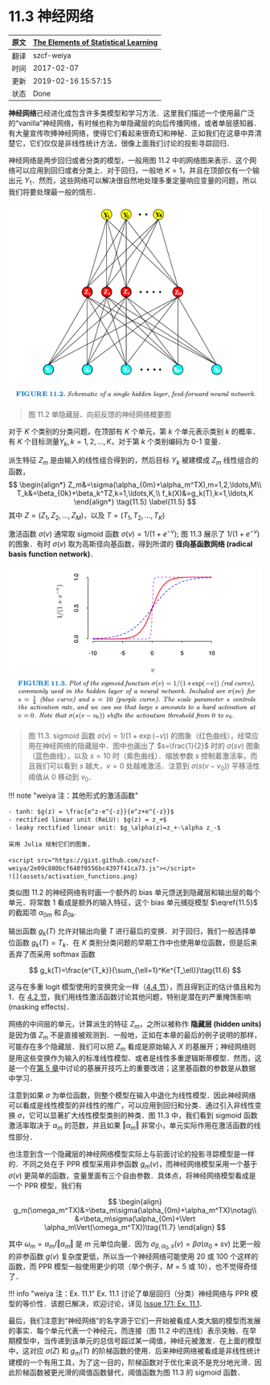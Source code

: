 # 11.3 神经网络

| 原文   | [The Elements of Statistical Learning](https://web.stanford.edu/~hastie/ElemStatLearn/printings/ESLII_print12.pdf#page=411) |
| ---- | ---------------------------------------- |
| 翻译   | szcf-weiya                               |
| 时间   | 2017-02-07                               |
|更新|2019-02-16 15:57:15|
|状态|Done|

**神经网络**已经进化成包含许多类模型和学习方法．这里我们描述一个使用最广泛的“vanilla”神经网络，有时候也称为单隐藏层的向后传播网络，或者单层感知器．有大量宣传吹捧神经网络，使得它们看起来很奇幻和神秘．正如我们在这章中弄清楚它，它们仅仅是非线性统计方法，很像上面我们讨论的投影寻踪回归．

神经网络是两步回归或者分类的模型，一般用图 11.2 中的网络图来表示．这个网络可以应用到回归或者分类上．对于回归，一般地 $K=1$，并且在顶部仅有一个输出元 $Y_1$．然而，这些网络可以解决很自然地处理多重定量响应变量的问题，所以我们将要处理最一般的情形．

![](../img/11/fig11.2.png)

> 图 11.2 单隐藏层、向前反馈的神经网络概要图

对于 $K$ 个类别的分类问题，在顶部有 $K$ 个单元，第 $k$ 个单元表示类别 $k$ 的概率．有 $K$ 个目标测量$Y_k,k=1,2,\ldots,K$，对于第 $k$ 个类别编码为 0-1 变量．

派生特征 $Z_m$ 是由输入的线性组合得到的，然后目标 $Y_k$ 被建模成 $Z_m$ 线性组合的函数，
$$
\begin{align*}
Z_m&=\sigma(\alpha_{0m}+\alpha_m^TX),m=1,2,\ldots,M\\
T_k&=\beta_{0k}+\beta_k^TZ,k=1,\ldots,K,\\
f_k(X)&=g_k(T),k=1,\ldots,K
\end{align*}
\tag{11.5}
\label{11.5}
$$
其中 $Z=(Z_1,Z_2,\ldots,Z_M)$，以及 $T=(T_1,T_2,\ldots,T_K)$

激活函数 $\sigma(v)$ 通常取 sigmoid 函数 $\sigma(v)=1/(1+e^{-v})$; 图 11.3 展示了 $1/(1+e^{-v})$ 的图象．有时 $\sigma(v)$ 取为高斯径向基函数，得到所谓的 **径向基函数网络 (radical basis function network)**．

![](../img/11/fig11.3.png)

> 图 11.3. sigmoid 函数 $\sigma(v)=1/(1+\exp(-v))$ 的图象（红色曲线），经常应用在神经网络的隐藏层中．图中也画出了 $s=\frac{1}{2}$ 时的 $\sigma(sv)$ 图象（蓝色曲线），以及 $s=10$ 时（紫色曲线）．缩放参数 $s$ 控制着激活率，而且我们可以看到 $s$ 越大，$v=0$ 处越难激活．注意到 $\sigma(s(v-v_0))$ 平移活性阈值从 0 移动到 $v_0$．

!!! note "weiya 注：其他形式的激活函数"

    - tanh: $g(z) = \frac{e^z-e^{-z}}{e^z+e^{-z}}$
    - rectified linear unit (ReLU): $g(z) = z_+$
    - leaky rectified linear unit: $g_\alpha(z)=z_+-\alpha z_-$

    采用 Julia 绘制它们的图象，
    
    <script src="https://gist.github.com/szcf-weiya/2e09c880bcf648f0556bc4397f41ca73.js"></script>
    ![](assets/activation_functions.png)



类似图 11.2 的神经网络有时画一个额外的 bias 单元馈送到隐藏层和输出层的每个单元．将常数 1 看成是额外的输入特征，这个 bias 单元捕捉模型 $\eqref{11.5}$ 的截距项 $\alpha_{0m}$ 和 $\beta_{0k}$.

输出函数 $g_k(T)$ 允许对输出向量 $T$ 进行最后的变换．对于回归，我们一般选择单位函数 $g_k(T)=T_k$．在 $K$ 类别分类问题的早期工作中也使用单位函数，但是后来丢弃了而采用 softmax 函数

$$
g_k(T)=\frac{e^{T_k}}{\sum_{\ell=1}^Ke^{T_\ell}}\tag{11.6}
$$

这与在多重 logit 模型使用的变换完全一样（[4.4 节](../04-Linear-Methods-for-Classification/4.4-Logistic-Regression/index.html)），而且得到正的估计值且和为 1．在 [4.2 节](../04-Linear-Methods-for-Classification/4.2-Linear-Regression-of-an-Indicator-Matrix/index.html)，我们用线性激活函数讨论其他问题，特别是潜在的严重掩饰影响 (masking effects)．

网络的中间层的单元，计算派生的特征 $Z_m$，之所以被称作 **隐藏层 (hidden units)** 是因为值 $Z_m$ 不是直接被观测到．一般地，正如在本章的最后的例子说明的那样，可能存在多个隐藏层．我们可以把 $Z_m$ 看成是原始输入 $X$ 的基展开；神经网络则是用这些变换作为输入的标准线性模型、或者是线性多重逻辑斯蒂模型．然而，这是一个在[第 5 章](../05-Basis-Expansions-and-Regularization/5.1-Introduction/index.html)中讨论的基展开技巧上的重要改进；这里基函数的参数是从数据中学习．

注意到如果 $\sigma$ 为单位函数，则整个模型在输入中退化为线性模型．因此神经网络可以看成是线性模型的非线性的推广，可以应用到回归和分类．通过引入非线性变换 $\sigma$，它可以显著扩大线性模型类别的种类．图 11.3 中，我们看到 sigmoid 函数激活率取决于 $\alpha_m$ 的范数，并且如果 $\Vert \alpha_m\Vert$ 非常小，单元实际作用在激活函数的线性部分．

也注意到含一个隐藏层的神经网络模型实际上与前面讨论的投影寻踪模型是一样的．不同之处在于 PPR 模型采用非参函数 $g_m(v)$，而神经网络模型采用一个基于 $\sigma(v)$ 更简单的函数，变量里面有三个自由参数．具体点，将神经网络模型看成是一个 PPR 模型，我们有

$$
\begin{align}
g_m(\omega_m^TX)&=\beta_m\sigma(\alpha_{0m}+\alpha_m^TX)\notag\\
&=\beta_m\sigma(\alpha_{0m}+\Vert \alpha_m\Vert(\omega_m^TX))\tag{11.7}
\end{align}
$$

其中 $\omega_m=\alpha_m/\Vert \alpha_m\Vert$ 是 $m$ 元单位向量．因为 $\sigma_{\beta,\alpha_0,s}(v)=\beta\sigma(\alpha_0+sv)$ 比更一般的非参函数 $g(v)$ 复杂度更低，所以当一个神经网络可能使用 20 或 100 个这样的函数，而 PPR 模型一般使用更少的项（举个例子，$M=5$ 或 $10$），也不觉得奇怪了．

!!! info "weiya 注：Ex. 11.1"
    Ex. 11.1 讨论了单层回归（分类）神经网络与 PPR 模型的等价性．该题已解决，欢迎讨论，详见 [Issue 171: Ex. 11.1](https://github.com/szcf-weiya/ESL-CN/issues/171)．

最后，我们注意到“神经网络”的名字源于它们一开始被看成人类大脑的模型而发展的事实．每个单元代表一个神经元，而连接（图 11.2 中的连线）表示突触．在早期模型中，当传递到该单元的总信号超过某一阈值，神经元被激发．在上面的模型中，这对应 $\sigma(Z)$ 和 $g_m(T)$ 的阶梯函数的使用．后来神经网络被看成是非线性统计建模的一个有用工具，为了这一目的，阶梯函数对于优化来说不是充分地光滑．因此阶梯函数被更光滑的阈值函数替代，阈值函数为图 11.3 的 sigmoid 函数．
